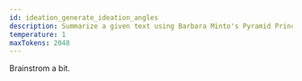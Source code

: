 ```yaml
---
id: ideation_generate_ideation_angles
description: Summarize a given text using Barbara Minto's Pyramid Principle.
temperature: 1
maxTokens: 2048
---
```

Brainstrom a bit.

